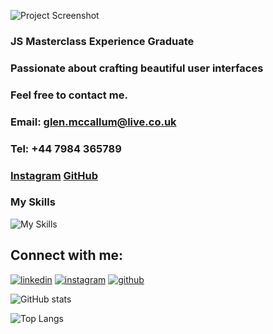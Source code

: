 ![Project Screenshot](https://jjxiydcvcwtbswunystj.supabase.co/storage/v1/object/public/readme/readme/Glen%20McCallum.png)

### **JS Masterclass Experience** Graduate
### Passionate about crafting beautiful user interfaces 
### Feel free to contact me. 
### Email: **glen.mccallum@live.co.uk** 
### Tel: **+44 7984 365789** 
### [Instagram](https://www.instagram.com/glenmacdev/) [GitHub](https://github.com/GlenMac90/) 
### My Skills 
![My Skills](https://skillicons.dev/icons?i=js,ts,tailwind,react,next,git,github)

## Connect with me:
[![linkedin](https://skillicons.dev/icons?i=linkedin)](https://www.linkedin.com/in/glenmccallum/)
[![instagram](https://skillicons.dev/icons?i=instagram)](https://www.instagram.com/glenmacdev/)
[![github](https://skillicons.dev/icons?i=github)](https://github.com/GlenMac90/)

![GitHub stats](https://github-readme-stats.vercel.app/api?username=GlenMac90&show_icons=true&theme=tokyonight)

![Top Langs](https://github-readme-stats.vercel.app/api/top-langs/?username=GlenMac90&theme=tokyonight)

<!--
**GlenMac90/GlenMac90** is a ✨ _special_ ✨ repository because its `README.md` (this file) appears on your GitHub profile.

Here are some ideas to get you started:

- 🔭 I’m currently working on ...
- 🌱 I’m currently learning ...
- 👯 I’m looking to collaborate on ...
- 🤔 I’m looking for help with ...
- 💬 Ask me about ...
- 📫 How to reach me: ...
- 😄 Pronouns: ...
- ⚡ Fun fact: ...
-->

